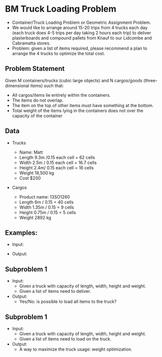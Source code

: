# BM Truck Loading Problem
- Container/Truck Loading Problem or Geometric Assignment Problem.
- We would like to arrange around 15-20 trips from 4 trucks each day (each truck does 4-5 trips per day taking 2 hours each trip) to deliver plasterboards and compound pallets from Knauf to our Lidcombe and Cabramatta stores.
- Problem: given a list of items required, please recommend a plan to arrange the 4 trucks to optimize the total cost.

## Problem Statement
Given M containers/trucks (cubic large objects) and N cargos/goods (three-dimensional items) such that:
-	All cargos/items lie entirely within the containers.
-	The items do not overlap.
-	The item on the top of other items must have something at the bottom.
-	Total weight of the items lying in the containers does not over the capacity of the container

## Data
- Trucks
  + Name: Matt     
  +	Length 9.3m /0.15 each cell = 62 cells
  +	Width 2.5m / 0.15 each cell = 16.7 cells
  +	Height 2.4m/ 0.15 each cell = 16 cells
  +	Weight 18,500 kg
  +	Cost $200

- Cargos
  + Product name: 13SO1260
  +	Length 6m / 0.15 = 40 cells	
  +	Width 1.35m / 0.15 = 9 cells	
  +	Height 0.75m / 0.15 = 5 cells	
  +	Weight 2892 kg

## Examples:
- Input:

- Output:

## Subproblem 1
- Input:
  + Given a truck with capacity of length, width, height and weight.
  + Given a list of items need to deliver.
- Output:
  + Yes/No: is possible to load all items to the truck?
        
## Subproblem 1
- Input:
  + Given a truck with capacity of length, width, height and weight.
  + Given a list of items need to load on the truck.
- Output:
  + A way to maximize the truck usage: weight optimization.
